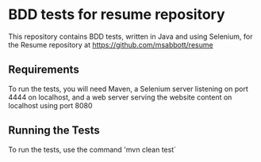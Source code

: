 # BDD tests for resume repository

This repository contains BDD tests, written in Java and using Selenium, for the Resume repository at https://github.com/msabbott/resume

## Requirements

To run the tests, you will need Maven, a Selenium server listening on port 4444 on localhost, and a web server serving the website content on localhost using port 8080

## Running the Tests

To run the tests, use the command 'mvn clean test`
